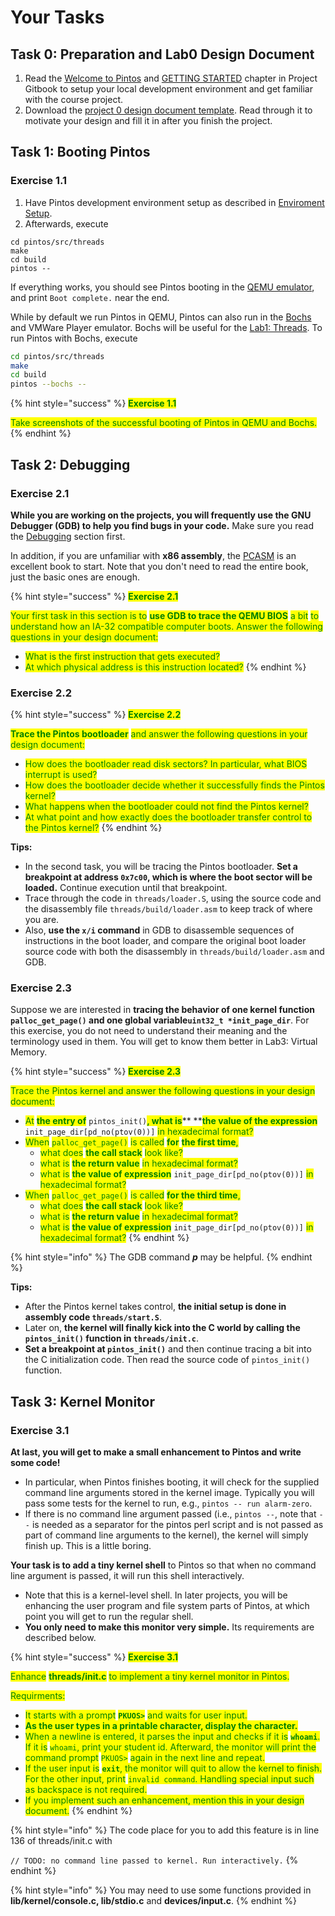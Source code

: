 # Your Tasks

## Task 0: Preparation and Lab0 Design Document

1. Read the [Welcome to Pintos](../../) and [GETTING STARTED](broken-reference/) chapter in Project Gitbook to setup your local development environment and get familiar with the course project.
2. Download the [project 0 design document template](https://github.com/PKU-OS/pintos/blob/master/docs/p0.md). Read through it to motivate your design and fill it in after you finish the project.

## Task 1: Booting Pintos

### Exercise 1.1

1. Have Pintos development environment setup as described in [Enviroment Setup](../../getting-started/environment-setup.md).
2. Afterwards, execute

```shell
cd pintos/src/threads
make
cd build
pintos --
```

If everything works, you should see Pintos booting in the [QEMU emulator](http://www.qemu.org), and print `Boot complete.` near the end.

While by default we run Pintos in QEMU, Pintos can also run in the [Bochs](http://bochs.sourceforge.net) and VMWare Player emulator. Bochs will be useful for the [Lab1: Threads](../lab1-threads/). To run Pintos with Bochs, execute

```sh
cd pintos/src/threads
make
cd build
pintos --bochs --
```

{% hint style="success" %}
<mark style="color:green;">**Exercise 1.1**</mark>

<mark style="color:green;">Take screenshots of the successful booting of Pintos in QEMU and Bochs.</mark>
{% endhint %}

## Task 2: Debugging

### Exercise 2.1

**While you are working on the projects, you will frequently use the GNU Debugger (GDB) to help you find bugs in your code.** Make sure you read the [Debugging](../../getting-started/debug-and-test/debugging.md) section first.

In addition, if you are unfamiliar with **x86 assembly**, the [PCASM](https://www.cs.jhu.edu/\~huang/cs318/fall21/project/specs/pcasm-book.pdf) is an excellent book to start. Note that you don't need to read the entire book, just the basic ones are enough.

{% hint style="success" %}
<mark style="color:green;">**Exercise 2.1**</mark>

<mark style="color:green;">Your first task in this section is to</mark> <mark style="color:green;">**use GDB to trace the QEMU BIOS**</mark> <mark style="color:green;">a bit</mark> <mark style="color:green;">to understand how an IA-32 compatible computer boots. Answer the following questions in your design document:</mark>

* <mark style="color:green;">What is the first instruction that gets executed?</mark>
* <mark style="color:green;">At which physical address is this instruction located?</mark>
{% endhint %}

### Exercise 2.2

{% hint style="success" %}
<mark style="color:green;">**Exercise 2.2**</mark>

<mark style="color:green;">**Trace the Pintos bootloader**</mark> <mark style="color:green;">and answer the following questions in your design document:</mark>

* <mark style="color:green;">How does the bootloader read disk sectors? In particular, what BIOS interrupt is used?</mark>
* <mark style="color:green;">How does the bootloader decide whether it successfully finds the Pintos kernel?</mark>
* <mark style="color:green;">What happens when the bootloader could not find the Pintos kernel?</mark>
* <mark style="color:green;">At what point and how exactly does the bootloader transfer control to the Pintos kernel?</mark>
{% endhint %}

**Tips:**

* In the second task, you will be tracing the Pintos bootloader. **Set a breakpoint at address `0x7c00`, which is where the boot sector will be loaded.** Continue execution until that breakpoint.
* Trace through the code in `threads/loader.S`, using the source code and the disassembly file `threads/build/loader.asm` to keep track of where you are.
* Also, **use the `x/i` command** in GDB to disassemble sequences of instructions in the boot loader, and compare the original boot loader source code with both the disassembly in `threads/build/loader.asm` and GDB.

### Exercise 2.3

Suppose we are interested in **tracing the behavior of one kernel function `palloc_get_page()` and one global variable`uint32_t *init_page_dir`**. For this exercise, you do not need to understand their meaning and the terminology used in them. You will get to know them better in Lab3: Virtual Memory.

{% hint style="success" %}
<mark style="color:green;">**Exercise 2.3**</mark>

<mark style="color:green;">Trace the Pintos kernel and answer the following questions in your design document:</mark>

* <mark style="color:green;">At</mark> <mark style="color:green;">**the entry of**</mark> `pintos_init()`<mark style="color:green;">**, what is**</mark>\*\* \*\*<mark style="color:green;">**the value of the expression**</mark> `init_page_dir[pd_no(ptov(0))]` <mark style="color:green;">in hexadecimal format?</mark>
* <mark style="color:green;">When</mark> <mark style="color:green;">`palloc_get_page()`</mark> <mark style="color:green;">is called</mark> <mark style="color:green;">**for**</mark> <mark style="color:green;">**the first time**</mark><mark style="color:green;">,</mark>
  * <mark style="color:green;">what does</mark> <mark style="color:green;">**the call stack**</mark> <mark style="color:green;">look like?</mark>
  * <mark style="color:green;">what is</mark> <mark style="color:green;">**the return value**</mark> <mark style="color:green;">in hexadecimal format?</mark>
  * <mark style="color:green;">what is</mark> <mark style="color:green;">**the value of expression**</mark> `init_page_dir[pd_no(ptov(0))]` <mark style="color:green;">in hexadecimal format?</mark>
* <mark style="color:green;">When</mark> <mark style="color:green;">`palloc_get_page()`</mark> <mark style="color:green;">is called</mark> <mark style="color:green;">**for the third time**</mark><mark style="color:green;">,</mark>
  * <mark style="color:green;">what does</mark> <mark style="color:green;">**the call stack**</mark> <mark style="color:green;">look like?</mark>
  * <mark style="color:green;">what is</mark> <mark style="color:green;">**the return value**</mark> <mark style="color:green;">in hexadecimal format?</mark>
  * <mark style="color:green;">what is</mark> <mark style="color:green;">**the value of expression**</mark> `init_page_dir[pd_no(ptov(0))]` <mark style="color:green;">in hexadecimal format?</mark>
{% endhint %}

{% hint style="info" %}
The GDB command _**p**_ may be helpful.
{% endhint %}

**Tips:**

* After the Pintos kernel takes control, **the initial setup is done in assembly code `threads/start.S`**.
* Later on, **the kernel will finally kick into the C world by calling the `pintos_init()` function in `threads/init.c`**.
* **Set a breakpoint at `pintos_init()`** and then continue tracing a bit into the C initialization code. Then read the source code of `pintos_init()` function.

## Task 3: Kernel Monitor

### Exercise 3.1

**At last, you will get to make a small enhancement to Pintos and write some code!**

* In particular, when Pintos finishes booting, it will check for the supplied command line arguments stored in the kernel image. Typically you will pass some tests for the kernel to run, e.g., `pintos -- run alarm-zero`.
* If there is no command line argument passed (i.e., `pintos --`, note that `--` is needed as a separator for the pintos perl script and is not passed as part of command line arguments to the kernel), the kernel will simply finish up. This is a little boring.

**Your task is to add a tiny kernel shell** to Pintos so that when no command line argument is passed, it will run this shell interactively.

* Note that this is a kernel-level shell. In later projects, you will be enhancing the user program and file system parts of Pintos, at which point you will get to run the regular shell.
* **You only need to make this monitor very simple.** Its requirements are described below.

{% hint style="success" %}
<mark style="color:green;">**Exercise 3.1**</mark>

<mark style="color:green;">Enhance</mark> <mark style="color:green;">**threads/init.c**</mark> <mark style="color:green;">to implement a tiny kernel monitor in Pintos.</mark>

<mark style="color:green;">Requirments:</mark>

* <mark style="color:green;">It starts with a prompt</mark> <mark style="color:green;">**`PKUOS>`**</mark> <mark style="color:green;">and waits for user input.</mark>
* <mark style="color:green;">**As the user types in a printable character, display the character.**</mark>
* <mark style="color:green;">When a newline is entered, it parses the input and checks if it is</mark> <mark style="color:green;">**`whoami`**</mark><mark style="color:green;">. If it is</mark> <mark style="color:green;">`whoami`</mark><mark style="color:green;">, print your student id. Afterward, the monitor will print the command prompt</mark> <mark style="color:green;">`PKUOS>`</mark> <mark style="color:green;">again in the next line and repeat.</mark>
* <mark style="color:green;">If the user input is</mark> <mark style="color:green;">**`exit`**</mark><mark style="color:green;">, the monitor will quit to allow the kernel to finish. For the other input, print</mark> <mark style="color:green;">`invalid command`</mark><mark style="color:green;">. Handling special input such as backspace is not required.</mark>
* <mark style="color:green;">If you implement such an enhancement, mention this in your design document.</mark>
{% endhint %}

{% hint style="info" %}
The code place for you to add this feature is in line 136 of threads/init.c with

`// TODO: no command line passed to kernel. Run interactively.`
{% endhint %}

{% hint style="info" %}
You may need to use some functions provided in **lib/kernel/console.c, lib/stdio.c** and **devices/input.c**.
{% endhint %}
